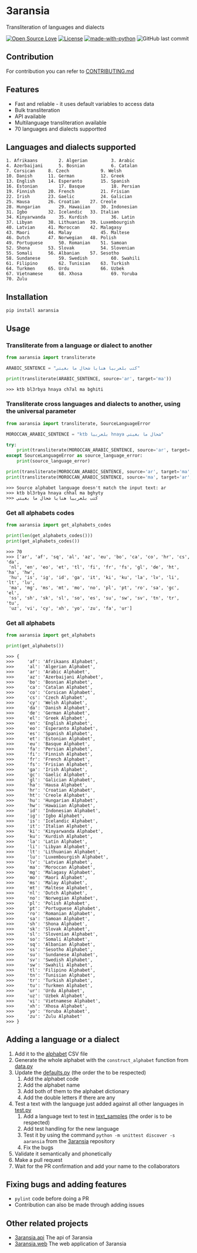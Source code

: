 # 3aransia

Transliteration of languages and dialects

[![Open Source Love](https://badges.frapsoft.com/os/v1/open-source.svg?v=102)](https://github.com/ellerbrock/open-source-badge/)
[![License](https://img.shields.io/badge/License-Apache%202.0-blue.svg)](https://opensource.org/licenses/Apache-2.0)
[![made-with-python](https://img.shields.io/badge/Made%20with-Python-1f425f.svg)](https://www.python.org/)
![GitHub last commit](https://img.shields.io/github/last-commit/google/skia.svg)

## Contribution

For contribution you can refer to [CONTRIBUTING.md](CONTRIBUTING.md)

## Features

- Fast and reliable - it uses default variables to access data
- Bulk transliteration
- API available
- Multilanguage transliteration available
- 70 languages and dialects supportted

## Languages and dialects supported

```
1. Afrikaans	    2. Algerian	        3. Arabic	
4. Azerbaijani	    5. Bosnian	        6. Catalan	
7. Corsican	    8. Czech	        9. Welsh	
10. Danish	    11. German	        12. Greek	
13. English	    14. Esperanto       15. Spanish	
16. Estonian	    17. Basque	        18. Persian	
19. Finnish	    20. French	        21. Frisian	
22. Irish	    23. Gaelic	        24. Galician	
25. Hausa	    26. Croatian	27. Creole	
28. Hungarian	    29. Hawaiian	30. Indonesian	
31. Igbo	    32. Icelandic	33. Italian	
34. Kinyarwanda	    35. Kurdish	        36. Latin	
37. Libyan	    38. Lithuanian	39. Luxembourgish	
40. Latvian	    41. Moroccan	42. Malagasy	
43. Maori	    44. Malay	        45. Maltese	
46. Dutch	    47. Norwegian	48. Polish	
49. Portuguese	    50. Romanian	51. Samoan	
52. Shona	    53. Slovak	        54. Slovenian	
55. Somali	    56. Albanian	57. Sesotho	
58. Sundanese	    59. Swedish	        60. Swahili	
61. Filipino	    62. Tunisian	63. Turkish	
64. Turkmen	    65. Urdu	        66. Uzbek	
67. Vietnamese	    68. Xhosa	        69. Yoruba	
70. Zulu
```
  
## Installation

```pip install aaransia```

## Usage

### Transliterate from a language or dialect to another

```python
from aaransia import transliterate 

ARABIC_SENTENCE = "كتب بلعربيا هنايا شحال ما بغيتي"

print(transliterate(ARABIC_SENTENCE, source='ar', target='ma'))
```

```
>>> ktb bl3rbya hnaya ch7al ma bghiti
```

### Transliterate cross languages and dialects to another, using the universal parameter
```python
from aaransia import transliterate, SourceLanguageError

MOROCCAN_ARABIC_SENTENCE = "ktb بلعربيا hnaya شحال ما بغيتي"

try:
    print(transliterate(MOROCCAN_ARABIC_SENTENCE, source='ar', target='ma'))
except SourceLanguageError as source_language_error:
    print(source_language_error)

print(transliterate(MOROCCAN_ARABIC_SENTENCE, source='ar', target='ma', universal=True))
print(transliterate(MOROCCAN_ARABIC_SENTENCE, source='ma', target='ar', universal=True))
```

```
>>> Source alphabet language doesn't match the input text: ar
>>> ktb bl3rbya hnaya chhal ma bghyty
>>> كتب بلعربيا هنايا شحال ما بغيتي
```

### Get all alphabets codes

```python
from aaransia import get_alphabets_codes

print(len(get_alphabets_codes()))
print(get_alphabets_codes())
```

```
>>> 70
>>> ['ar', 'af', 'sq', 'al', 'az', 'eu', 'bo', 'ca', 'co', 'hr', 'cs', 'da',
 'nl', 'en', 'eo', 'et', 'tl', 'fi', 'fr', 'fs', 'gl', 'de', 'ht', 'ha', 'hw',
 'hu', 'is', 'ig', 'id', 'ga', 'it', 'ki', 'ku', 'la', 'lv', 'li', 'lt', 'lu',
 'ma', 'mg', 'ms', 'mt', 'mo', 'no', 'pl', 'pt', 'ro', 'sa', 'gc', 'el',
 'ss', 'sh', 'sk', 'sl', 'so', 'es', 'su', 'sw', 'sv', 'tn', 'tr', 'tu',
 'uz', 'vi', 'cy', 'xh', 'yo', 'zu', 'fa', 'ur']
```

### Get all alphabets

```python
from aaransia import get_alphabets

print(get_alphabets())
```

```
>>> {
>>>     'af': 'Afrikaans Alphabet',
>>>     'al': 'Algerian Alphabet',
>>>     'ar': 'Arabic Alphabet',
>>>     'az': 'Azerbaijani Alphabet',
>>>     'bo': 'Bosnian Alphabet',
>>>     'ca': 'Catalan Alphabet',
>>>     'co': 'Corsican Alphabet',
>>>     'cs': 'Czech Alphabet',
>>>     'cy': 'Welsh Alphabet',
>>>     'da': 'Danish Alphabet',
>>>     'de': 'German Alphabet',
>>>     'el': 'Greek Alphabet',
>>>     'en': 'English Alphabet',
>>>     'eo': 'Esperanto Alphabet',
>>>     'es': 'Spanish Alphabet',
>>>     'et': 'Estonian Alphabet',
>>>     'eu': 'Basque Alphabet',
>>>     'fa': 'Persian Alphabet',
>>>     'fi': 'Finnish Alphabet',
>>>     'fr': 'French Alphabet',
>>>     'fs': 'Frisian Alphabet',
>>>     'ga': 'Irish Alphabet',
>>>     'gc': 'Gaelic Alphabet',
>>>     'gl': 'Galician Alphabet',
>>>     'ha': 'Hausa Alphabet',
>>>     'hr': 'Croatian Alphabet',
>>>     'ht': 'Creole Alphabet',
>>>     'hu': 'Hungarian Alphabet',
>>>     'hw': 'Hawaiian Alphabet',
>>>     'id': 'Indonesian Alphabet',
>>>     'ig': 'Igbo Alphabet',
>>>     'is': 'Icelandic Alphabet',
>>>     'it': 'Italian Alphabet',
>>>     'ki': 'Kinyarwanda Alphabet',
>>>     'ku': 'Kurdish Alphabet',
>>>     'la': 'Latin Alphabet',
>>>     'li': 'Libyan Alphabet',
>>>     'lt': 'Lithuanian Alphabet',
>>>     'lu': 'Luxembourgish Alphabet',
>>>     'lv': 'Latvian Alphabet',
>>>     'ma': 'Moroccan Alphabet',
>>>     'mg': 'Malagasy Alphabet',
>>>     'mo': 'Maori Alphabet',
>>>     'ms': 'Malay Alphabet',
>>>     'mt': 'Maltese Alphabet',
>>>     'nl': 'Dutch Alphabet',
>>>     'no': 'Norwegian Alphabet',
>>>     'pl': 'Polish Alphabet',
>>>     'pt': 'Portuguese Alphabet',
>>>     'ro': 'Romanian Alphabet',
>>>     'sa': 'Samoan Alphabet',
>>>     'sh': 'Shona Alphabet',
>>>     'sk': 'Slovak Alphabet',
>>>     'sl': 'Slovenian Alphabet',
>>>     'so': 'Somali Alphabet',
>>>     'sq': 'Albanian Alphabet',
>>>     'ss': 'Sesotho Alphabet',
>>>     'su': 'Sundanese Alphabet',
>>>     'sv': 'Swedish Alphabet',
>>>     'sw': 'Swahili Alphabet',
>>>     'tl': 'Filipino Alphabet',
>>>     'tn': 'Tunisian Alphabet',
>>>     'tr': 'Turkish Alphabet',
>>>     'tu': 'Turkmen Alphabet',
>>>     'ur': 'Urdu Alphabet',
>>>     'uz': 'Uzbek Alphabet',
>>>     'vi': 'Vietnamese Alphabet',
>>>     'xh': 'Xhosa Alphabet',
>>>     'yo': 'Yoruba Alphabet',
>>>     'zu': 'Zulu Alphabet'
>>> }
```

## Adding a language or a dialect

1. Add it to the [alphabet](aaransia/data/alphabet.csv) CSV file
2. Generate the whole alphabet with the ```construct_alphabet``` function from [data.py](aaransia/data/data.py)
3. Update the [defaults.py](aaransia/defaults.py) (the order the to be respected)
   1. Add the alphabet code
   2. Add the alphabet name
   3. Add both of them to the alphabet dictionary
   4. Add the double letters if there are any
4. Test a text with the language just added against all other languages in [test.py](aaransia/test.py)
   1. Add a language text to test in [text_samples](aaransia/text_samples.py) (the order is to be respected)
   2. Add test handling for the new language
   3. Test it by using the command ```python -m unittest discover -s aaransia``` from the [3aransia](./) repository
   4. Fix the bugs
5. Validate it semantically and phonetically
6. Make a pull request
7. Wait for the PR confirmation and add your name to the collaborators

## Fixing bugs and adding features

- ```pylint``` code before doing a PR
- Contribution can also be made through adding issues

## Other related projects

- [3aransia.api](https://3aransia.github.io/3aransia.api) The api of 3aransia
- [3aransia.web](http://3aransia.com) The web application of 3aransia
